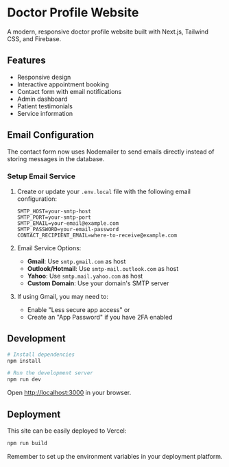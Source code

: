 # Doctor Profile Website

A modern, responsive doctor profile website built with Next.js, Tailwind CSS, and Firebase.

## Features

- Responsive design
- Interactive appointment booking
- Contact form with email notifications
- Admin dashboard
- Patient testimonials
- Service information

## Email Configuration

The contact form now uses Nodemailer to send emails directly instead of storing messages in the database.

### Setup Email Service

1. Create or update your `.env.local` file with the following email configuration:
   ```
   SMTP_HOST=your-smtp-host
   SMTP_PORT=your-smtp-port
   SMTP_EMAIL=your-email@example.com
   SMTP_PASSWORD=your-email-password
   CONTACT_RECIPIENT_EMAIL=where-to-receive@example.com
   ```

2. Email Service Options:
   - **Gmail**: Use `smtp.gmail.com` as host
   - **Outlook/Hotmail**: Use `smtp-mail.outlook.com` as host
   - **Yahoo**: Use `smtp.mail.yahoo.com` as host
   - **Custom Domain**: Use your domain's SMTP server

3. If using Gmail, you may need to:
   - Enable "Less secure app access" or
   - Create an "App Password" if you have 2FA enabled

## Development

```bash
# Install dependencies
npm install

# Run the development server
npm run dev
```

Open [http://localhost:3000](http://localhost:3000) in your browser.

## Deployment

This site can be easily deployed to Vercel:

```bash
npm run build
```

Remember to set up the environment variables in your deployment platform.
